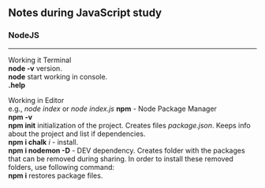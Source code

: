 ## Notes during JavaScript study

### **NodeJS**

---

Working it Terminal  
**node -v** version.  
**node** start working in console.  
 **.help**

Working in Editor  
e.g., _node index_ or _node index.js_
**npm** - Node Package Manager  
**npm -v**  
**npm init** initialization of the project. Creates files _package.json_. Keeps info about the project and list if dependencies.  
**npm i chalk** _i_ - install.  
**npm i nodemon -D** - DEV dependency. Creates folder with the packages that can be removed during sharing. In order to install these removed folders, use following command:  
**npm i** restores package files.
